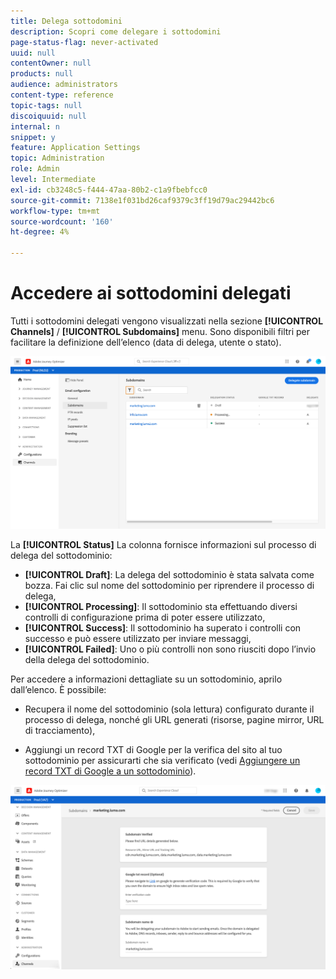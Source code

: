 ```yaml
---
title: Delega sottodomini
description: Scopri come delegare i sottodomini
page-status-flag: never-activated
uuid: null
contentOwner: null
products: null
audience: administrators
content-type: reference
topic-tags: null
discoiquuid: null
internal: n
snippet: y
feature: Application Settings
topic: Administration
role: Admin
level: Intermediate
exl-id: cb3248c5-f444-47aa-80b2-c1a9fbebfcc0
source-git-commit: 7138e1f031bd26caf9379c3ff19d79ac29442bc6
workflow-type: tm+mt
source-wordcount: '160'
ht-degree: 4%

---
```


# Accedere ai sottodomini delegati

Tutti i sottodomini delegati vengono visualizzati nella sezione **[!UICONTROL Channels]** / **[!UICONTROL Subdomains]** menu. Sono disponibili filtri per facilitare la definizione dell’elenco (data di delega, utente o stato).

![](../assets/subdomain-list.png)

La **[!UICONTROL Status]** La colonna fornisce informazioni sul processo di delega del sottodominio:

* **[!UICONTROL Draft]**: La delega del sottodominio è stata salvata come bozza. Fai clic sul nome del sottodominio per riprendere il processo di delega,
* **[!UICONTROL Processing]**: Il sottodominio sta effettuando diversi controlli di configurazione prima di poter essere utilizzato,
* **[!UICONTROL Success]**: Il sottodominio ha superato i controlli con successo e può essere utilizzato per inviare messaggi,
* **[!UICONTROL Failed]**: Uno o più controlli non sono riusciti dopo l’invio della delega del sottodominio.

Per accedere a informazioni dettagliate su un sottodominio, aprilo dall’elenco. È possibile:

* Recupera il nome del sottodominio (sola lettura) configurato durante il processo di delega, nonché gli URL generati (risorse, pagine mirror, URL di tracciamento),

* Aggiungi un record TXT di Google per la verifica del sito al tuo sottodominio per assicurarti che sia verificato (vedi [Aggiungere un record TXT di Google a un sottodominio](google-txt.md)).

![](../assets/subdomain-delegated.png)
